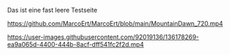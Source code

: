 Das ist eine fast leere Testseite

https://github.com/MarcoErt/MarcoErt/blob/main/MountainDawn_720.mp4


https://user-images.githubusercontent.com/92019136/136178269-ea9a065d-4400-444b-8acf-dff541fc2f2d.mp4

